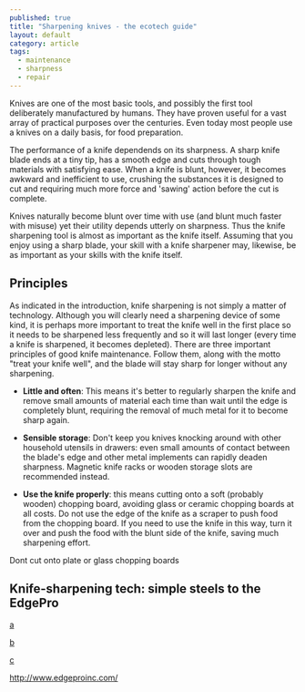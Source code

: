 ```yaml
---
published: true
title: "Sharpening knives - the ecotech guide"
layout: default
category: article
tags: 
  - maintenance
  - sharpness
  - repair
---
```


Knives are one of the most basic tools, and possibly the first tool deliberately manufactured by humans. They have proven useful for a vast array of practical purposes over the centuries. Even today most people use a knives on a daily basis, for food preparation. 

The performance of a knife dependends on its sharpness. A sharp knife blade ends at a tiny tip, has a smooth edge and cuts through tough materials with satisfying ease. When a knife is blunt, however, it becomes awkward and inefficient to use, crushing the substances it is designed to cut and requiring much more force and 'sawing' action before the cut is complete. 

Knives naturally become blunt over time with use (and blunt much faster with misuse) yet their utility depends utterly on sharpness. Thus the knife sharpening tool is almost as important as the knife itself. Assuming that you enjoy using a sharp blade, your skill with a knife sharpener may, likewise, be as important as your skills with the knife itself. 

## Principles

As indicated in the introduction, knife sharpening is not simply a matter of technology. Although you will clearly need a sharpening device of some kind, it is perhaps more important to treat the knife well in the first place so it needs to be sharpened less frequently and so it will last longer (every time a knife is sharpened, it becomes depleted). There are three important principles of good knife maintenance. Follow them, along with the motto "treat your knife well", and the blade will stay sharp for longer without any sharpening. 

 - **Little and often**: This means it's better to regularly sharpen the knife and remove small amounts of material each time than wait until the edge is completely blunt, requiring the removal of much metal for it to become sharp again. 
 
 - **Sensible storage**: Don't keep you knives knocking around with other household utensils in drawers: even small amounts of contact between the blade's edge and other metal implements can rapidly deaden sharpness. Magnetic knife racks or wooden storage slots are recommended instead. 

- **Use the knife properly**: this means cutting onto a soft (probably wooden) chopping board, avoiding glass or ceramic chopping boards at all costs. Do not use the edge of the knife as a scraper to push food from the chopping board. If you need to use the knife in this way, turn it over and push the food with the blunt side of the knife, saving much sharpening effort. 

Dont cut onto plate or glass chopping boards 

## Knife-sharpening tech: simple steels to the EdgePro

[a](http://www.amazon.co.uk/AnySharp-Global-Worlds-Sharpener-Classic/dp/B001DXVL6K/ref=sr_1_1?s=kitchen&ie=UTF8&qid=1391809752&sr=1-1&keywords=knife+sharpener)

[b](http://www.amazon.co.uk/Kitchen-Devils-Lifestyle-Rollsharp-Sharpener/dp/B002UL60TM/ref=sr_1_4?s=kitchen&ie=UTF8&qid=1391809752&sr=1-4&keywords=knife+sharpener)

[c](http://www.amazon.co.uk/Accusharp-Knife-Sharpener-Blue-White/dp/B00004VWKQ/ref=sr_1_2?s=kitchen&ie=UTF8&qid=1391809752&sr=1-2&keywords=knife+sharpener)



http://www.edgeproinc.com/
